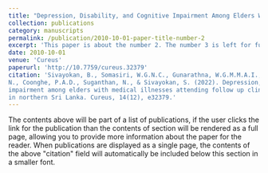 ```yaml
---
title: "Depression, Disability, and Cognitive Impairment Among Elders With Medical Illnesses Attending Follow-Up Clinics at a Tertiary Care Hospital in Northern Sri Lanka"
collection: publications
category: manuscripts
permalink: /publication/2010-10-01-paper-title-number-2
excerpt: 'This paper is about the number 2. The number 3 is left for future work.'
date: 2010-10-01
venue: 'Cureus'
paperurl: 'http://10.7759/cureus.32379'
citation: 'Sivayokan, B., Somasiri, W.G.N.C., Gunarathna, W.G.M.M.A.I., Maheswaran, T., Mahendrarajah,
N., Coonghe, P.A.D., Suganthan, N., & Sivayokan, S. (2022). Depression, disability, and cognitive
impairment among elders with medical illnesses attending follow up clinics at a tertiary care hospital
in northern Sri Lanka. Cureus, 14(12), e32379.'
---
```


The contents above will be part of a list of publications, if the user clicks the link for the publication than the contents of section will be rendered as a full page, allowing you to provide more information about the paper for the reader. When publications are displayed as a single page, the contents of the above "citation" field will automatically be included below this section in a smaller font.